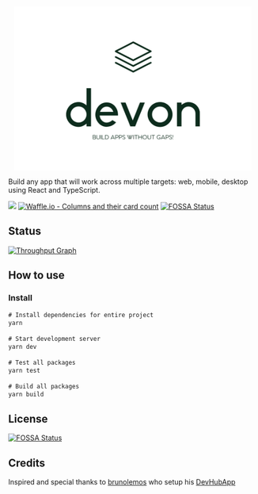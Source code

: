 <p align="center">
  <img align="center" src="./resources/logo.png" width="480" alt="devon" />
</p>

Build any app that will work across multiple targets: web, mobile, desktop using React and TypeScript.

[![](https://img.shields.io/circleci/project/github/nampdn/devon/master.svg)](https://circleci.com/gh/nampdn/devon) [![Waffle.io - Columns and their card count](https://badge.waffle.io/nampdn/devon.svg?columns=all&style=flat)](https://waffle.io/nampdn/devon)
 [![FOSSA Status](https://app.fossa.io/api/projects/git%2Bgithub.com%2Fnampdn%2Fdevon.svg?type=shield)](https://app.fossa.io/projects/git%2Bgithub.com%2Fnampdn%2Fdevon?ref=badge_shield)
 
## Status

[![Throughput Graph](http://graphs.waffle.io/nampdn/devon/throughput.svg)](https://waffle.io/nampdn/devon/metrics)

## How to use

### Install

```
# Install dependencies for entire project
yarn

# Start development server
yarn dev

# Test all packages
yarn test

# Build all packages
yarn build
```

## License
[![FOSSA Status](https://app.fossa.io/api/projects/git%2Bgithub.com%2Fnampdn%2Fdevon.svg?type=large)](https://app.fossa.io/projects/git%2Bgithub.com%2Fnampdn%2Fdevon?ref=badge_large)

## Credits
Inspired and special thanks to [brunolemos](https://twitter.com/brunolemos) who setup his [DevHubApp](https://github.com/devhubapp/devhub)

